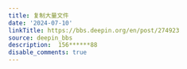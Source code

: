 ```yaml
---
title: 复制大量文件
date: '2024-07-10'
linkTitle: https://bbs.deepin.org/en/post/274923
source: deepin_bbs
description:  156******88 
disable_comments: true
---
```


